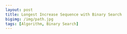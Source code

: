```yaml
---
layout: post
title: Longest Increase Sequence with Binary Search
bigimg: /img/path.jpg
tags: [Algorithm, Binary Search]
---
```


